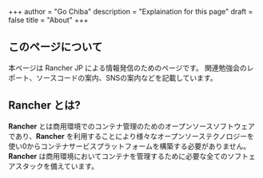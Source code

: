 +++
author = "Go Chiba"
description = "Explaination for this page"
draft = false
title = "About"
+++

## このページについて
本ページは Rancher JP による情報発信のためのページです。
関連勉強会のレポート、ソースコードの案内、SNSの案内などを記載しています。

## Rancher とは?
**Rancher** とは商用環境でのコンテナ管理のためのオープンソースソフトウェアであり、**Rancher** を利用することにより様々なオープンソーステクノロジーを使い0からコンテナサービスプラットフォームを構築する必要がありません。
**Rancher** は商用環境においてコンテナを管理するために必要な全てのソフトェアスタックを備えています。

